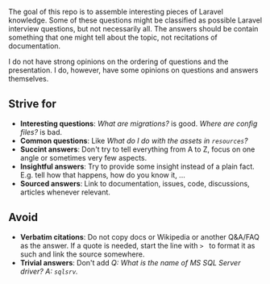 The goal of this repo is to assemble interesting pieces of Laravel knowledge.
Some of these questions might be classified as possible Laravel interview questions, but not necessarily all.
The answers should be contain something that one might tell about the topic, not recitations of documentation.

I do not have strong opinions on the ordering of questions and the presentation. I do, however, have some
opinions on questions and answers themselves.

## Strive for

- **Interesting questions**: *What are migrations?* is good. *Where are config files?* is bad.
- **Common questions**: Like *What do I do with the assets in `resources`?*
- **Succint answers**: Don't try to tell everything from A to Z, focus on one angle or sometimes very few aspects.
- **Insightful answers**: Try to provide some insight instead of a plain fact. E.g. tell how that happens, how do you know it, ...
- **Sourced answers**: Link to documentation, issues, code, discussions, articles whenever relevant.

## Avoid

- **Verbatim citations**: Do not copy docs or Wikipedia or another Q&A/FAQ as the answer. If a quote is needed, 
start the line with `> ` to format it as such and link the source somewhere.
- **Trivial answers**: Don't add *Q: What is the name of MS SQL Server driver?* *A: `sqlsrv`.*
